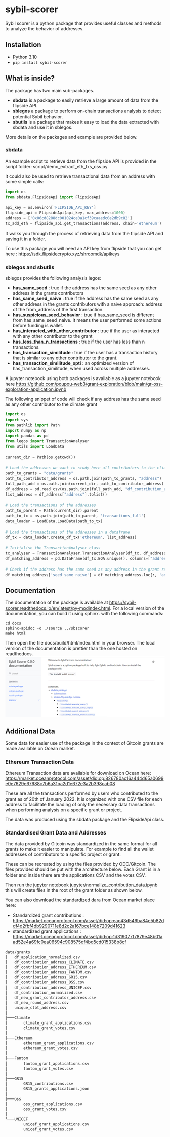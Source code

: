 # sybil-scorer

Sybil scorer is a python package that provides useful classes and methods to analyze the behavior of addresses.

## Installation

- Python 3.10
- ```pip install sybil-scorer```

## What is inside?

The package has two main sub-packages.

- **sbdata** is a package to easily retrieve a large amount of data from the flipside API.
- **sblegos** a package to perform on-chain transactions analysis to detect potential Sybil behavior.
- **sbutils** is a package that makes it easy to load the data extracted with sbdata and use it in sblegos.

More details on the packages and example are provided below.

### sbdata

An example script to retrieve data from the flipside API is provided in the script folder:
script/demo_extract_eth_txs_oss.py

It could also be used to retrieve transactional data from an address with some simple calls:

``` python
import os
from sbdata.FlipsideApi import FlipsideApi

api_key = os.environ['FLIPSIDE_API_KEY']
flipside_api = FlipsideApi(api_key, max_address=1000)
address = ['0x06cd8288dc001024ce0a1cf39caaedc0e2db9c82']
tx_add_eth = flipside_api.get_transactions(address, chain='ethereum')
```

It walks you through the process of retrieving data from the flipside API and saving it in a folder.

To use this package you will need an API key from flipside that you can get
here : https://sdk.flipsidecrypto.xyz/shroomdk/apikeys

### sblegos and sbutils

sblegos provides the following analysis legos:

- **has_same_seed** : true if the address has the same seed as any other address in the grants contributors
- **has_same_seed_naive** : true if the address has the same seed as any other address in the grants contributors with a
  naive approach: address of the from_address of the first transaction.
- **has_suspicious_seed_behavior** : true if has_same_seed is different from has_same_seed_naive. It means the user
  performed some actions before funding is wallet.
- **has_interacted_with_other_contributor** : true if the user as interacted with any other contributor to the grant
- **has_less_than_n_transactions** : true if the user has less than n transactions.
- **has_transaction_similitude** : true if the user has a transaction history that is similar to any other contributor
  to the grant.
- **has_transaction_similitude_opti** : an optimized version of has_transaction_similitude, when used across multiple
  addresses.

A jupyter notebook using both packages is available as a jupyter notebook
here https://github.com/poupou-web3/grant-exploration/blob/main/gr-oss-exploration-application.ipynb

The following snippet of code will check if any address has the same seed as any other contributor to the climate grant

``` python
import os
import sys
from pathlib import Path
import numpy as np
import pandas as pd
from legos import TransactionAnalyser
from utils import LoadData

current_dir = Path(os.getcwd())

# Load the addresses we want to study here all contributors to the climate grant
path_to_grants = "data/grants"
path_to_contributor_address = os.path.join(path_to_grants, "address")
full_path_add = os.path.join(current_dir, path_to_contributor_address)
df_address = pd.read_csv(os.path.join(full_path_add, "df_contribution_address_CLIMATE.csv"))
list_address = df_address["address"].tolist()

# Load the transactions of the addresses
path_to_parent = Path(current_dir).parent
path_to_tx = os.path.join(path_to_parent, 'transactions_full')
data_loader = LoadData.LoadData(path_to_tx)

# Load the transactions of the addresses in a dataframe
df_tx = data_loader.create_df_tx('ethereum', list_address)

# Initialise the TransactionAnalyser class
tx_analyser = TransactionAnalyser.TransactionAnalyser(df_tx, df_address=df_address)
df_matching_address = pd.DataFrame(df_tx.EOA.unique(), columns=["address"])

# Check if the address has the same seed as any address in the grant returns a df with a boolean column 'seed_same_naive'
df_matching_address['seed_same_naive'] = df_matching_address.loc[:, 'address'].apply(lambda x : tx_analyser.has_same_seed_naive(x))

```

## Documentation

The documentation of the package is available at https://sybil-scorer.readthedocs.io/en/latest/py-modindex.html.
For a local version of the documentation, you can build it using sphinx. with the following commands:

```
cd docs
sphinx-apidoc -o ./source ../sbscorer
make html
```

Then open the file docs/build/html/index.html in your browser.
The local version of the documentation is prettier than the one hosted on readthedocs.
![doc.png](img/doc.png)

## Additional Data

Some data for easier use of the package in the context of Gitcoin grants are made available on Ocean market.

### Ethereum Transaction Data

Ethereum Transaction data are available for download on Ocean here:
https://market.oceanprotocol.com/asset/did:op:826780ac16a444d65a0699e0e7629e67688c7b6a31ba2d1e672e3a2b398cab08

These are all the transactions performed by users who contributed to the grant as of 20th of January 2022.
It is organized with one CSV file for each address to facilitate the loading of only the necessary data transactions
when performing analysis on a specific grant or project.

The data was produced using the sbdata package and the FlipsideApi class.

### Standardised Grant Data and Addresses

The data provided by Gitcoin was standardized in the same format for all grants to make it easier to manipulate. For
example to find all the wallet addresses of contributors to a specific project or grant.

These can be recreated by using the files provided by ODC/Gitcoin. The files provided should be put with the
architecture below. Each Grant is in a folder and inside there are the applications CSV and the votes CSV.

Then run the jupyter notebook jupyter/normalize_contribution_data.ipynb
this will create files in the root of the grant folder as shown below.

You can also download the standardized dara from Ocean market place here:

- Standardized grant
  contributions : https://market.oceanprotocol.com/asset/did:op:eac43d546ba84e5b82ddf4d2fbf4db9290711e8d2c2a167bce148b7209d41623
- standardized grant
  applications : https://market.oceanprotocol.com/asset/did:op:1d319077f7879e48b01aad52e4a69fc0ea06594c908575df4bd5cd015338b8cf

```commandline
data/grants
│   df_application_normalized.csv
│   df_contribution_address_CLIMATE.csv
│   df_contribution_address_ETHEREUM.csv
│   df_contribution_address_FANTOM.csv
│   df_contribution_address_GR15.csv
│   df_contribution_address_OSS.csv
│   df_contribution_address_UNICEF.csv
│   df_contribution_normalized.csv
│   df_new_grant_contributor_address.csv
│   df_new_round_address.csv
│   unique_ctbt_address.csv
│
├───Climate
│       climate_grant_applications.csv
│       climate_grant_votes.csv
│
├───Ethereum
│       ethereum_grant_applications.csv
│       ethereum_grant_votes.csv
│
├───Fantom
│       fantom_grant_applications.csv
│       fantom_grant_votes.csv
│
├───GR15
│       GR15_contributions.csv
│       GR15_grants_applications.json
│
├───oss
│       oss_grant_applications.csv
│       oss_grant_votes.csv
│
└───UNICEF
        unicef_grant_applications.csv
        unicef_grant_votes.csv
```


